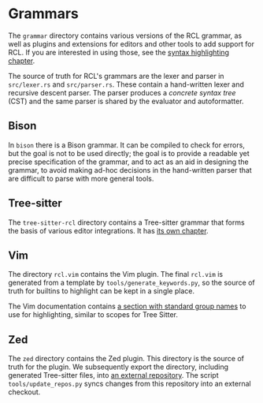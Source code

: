 # Grammars

The `grammar` directory contains various versions of the <abbr>RCL</abbr>
grammar, as well as plugins and extensions for editors and other tools to add
support for <abbr>RCL</abbr>. If you are interested in using those, see the
[syntax highlighting chapter][sh].

[sh]: syntax_highlighting.md

The source of truth for <abbr>RCL</abbr>'s grammars are the lexer and parser in
`src/lexer.rs` and `src/parser.rs`. These contain a hand-written lexer
and recursive descent parser. The parser produces a _concrete syntax tree_
(<abbr>CST</abbr>) and the same parser is shared by the evaluator and
autoformatter.

## Bison

In `bison` there is a Bison grammar. It can be compiled to check for errors,
but the goal is not to be used directly; the goal is to provide a readable yet
precise specification of the grammar, and to act as an aid in designing the
grammar, to avoid making ad-hoc decisions in the hand-written parser that are
difficult to parse with more general tools.

## Tree-sitter

The `tree-sitter-rcl` directory contains a Tree-sitter grammar that forms the
basis of various editor integrations. It has [its own chapter][ts].

[ts]: tree_sitter.md

## Vim

The directory `rcl.vim` contains the Vim plugin. The final `rcl.vim` is
generated from a template by `tools/generate_keywords.py`, so the source of
truth for builtins to highlight can be kept in a single place.

The Vim documentation contains [a section with standard group names][vim-groups]
to use for highlighting, similar to scopes for Tree Sitter.

[vim-groups]: https://vimhelp.org/syntax.txt.html#group-name

## Zed

The `zed` directory contains the Zed plugin. This directory is the source of
truth for the plugin. We subsequently export the directory, including generated
Tree-sitter files, into [an external repository][zed-rcl]. The script
`tools/update_repos.py` syncs changes from this repository into an external
checkout.

[zed-rcl]: https://github.com/rcl-lang/zed-rcl

